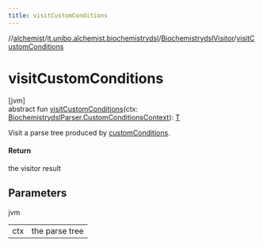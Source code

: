 ```yaml
---
title: visitCustomConditions
---
```

//[alchemist](../../../index.html)/[it.unibo.alchemist.biochemistrydsl](../index.html)/[BiochemistrydslVisitor](index.html)/[visitCustomConditions](visit-custom-conditions.html)



# visitCustomConditions



[jvm]\
abstract fun [visitCustomConditions](visit-custom-conditions.html)(ctx: [BiochemistrydslParser.CustomConditionsContext](../-biochemistrydsl-parser/-custom-conditions-context/index.html)): [T](../../it.unibo.alchemist.model.implementations.reactions/-chemical-reaction/index.html)



Visit a parse tree produced by [customConditions](../-biochemistrydsl-parser/custom-conditions.html).



#### Return



the visitor result



## Parameters


jvm

| | |
|---|---|
| ctx | the parse tree |




